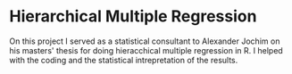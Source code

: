 # Hierarchical Multiple Regression
On this project I served as a statistical consultant to Alexander Jochim on his masters' thesis for doing hieracchical multiple regression in R. I helped with the coding and the statistical intrepretation of the results. 
